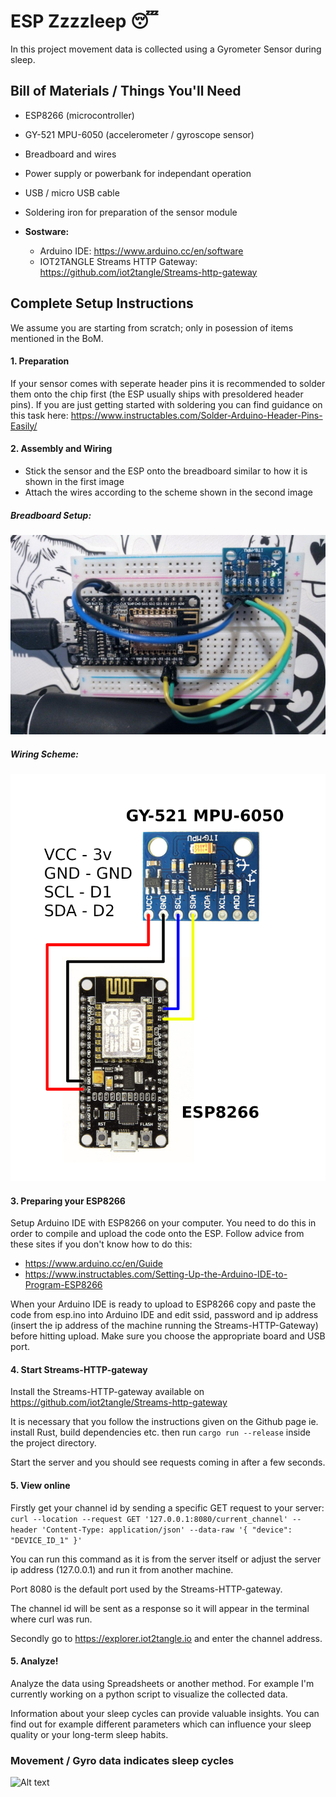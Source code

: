 # ESP Zzzzleep 😴

In this project movement data is collected using a Gyrometer Sensor during sleep.

## Bill of Materials / Things You'll Need
- ESP8266 (microcontroller)
- GY-521 MPU-6050 (accelerometer / gyroscope sensor)
- Breadboard and wires
- Power supply or powerbank for independant operation
- USB / micro USB cable
- Soldering iron for preparation of the sensor module

- **Sostware:**
  - Arduino IDE: https://www.arduino.cc/en/software
  - IOT2TANGLE Streams HTTP Gateway: https://github.com/iot2tangle/Streams-http-gateway

## Complete Setup Instructions
We assume you are starting from scratch; only in posession of items mentioned in the BoM.

#### 1. Preparation
If your sensor comes with seperate header pins it is recommended to solder them onto the chip first (the ESP usually ships with presoldered header pins). If you are just getting started with soldering you can find guidance on this task here: https://www.instructables.com/Solder-Arduino-Header-Pins-Easily/

#### 2. Assembly and Wiring
- Stick the sensor and the ESP onto the breadboard similar to how it is shown in the first image
- Attach the wires according to the scheme shown in the second image

##### Breadboard Setup:
![Alt text](./esp-with-sensor.jpg)

##### Wiring Scheme:
![Alt text](./ESP8266-wiring.png)

#### 3. Preparing your ESP8266
Setup Arduino IDE with ESP8266 on your computer. You need to do this in order to compile and upload the code onto the ESP. Follow advice from these sites if you don't know how to do this:
- https://www.arduino.cc/en/Guide
- https://www.instructables.com/Setting-Up-the-Arduino-IDE-to-Program-ESP8266

When your Arduino IDE is ready to upload to ESP8266 copy and paste the code from esp.ino into Arduino IDE and edit ssid, password and ip address (insert the ip address of the machine running the Streams-HTTP-Gateway) before hitting upload. Make sure you choose the appropriate board and USB port.

#### 4. Start Streams-HTTP-gateway
Install the Streams-HTTP-gateway available on https://github.com/iot2tangle/Streams-http-gateway

It is necessary that you follow the instructions given on the Github page ie. install Rust, build dependencies etc. then run ```cargo run --release``` inside the project directory.

Start the server and you should see requests coming in after a few seconds.

#### 5. View online
Firstly get your channel id by sending a specific GET request to your server:
```curl --location --request GET '127.0.0.1:8080/current_channel' --header 'Content-Type: application/json' --data-raw '{ "device": "DEVICE_ID_1" }'```

You can run this command as it is from the server itself or adjust the server ip address (127.0.0.1) and run it from another machine.

Port 8080 is the default port used by the Streams-HTTP-gateway.

The channel id will be sent as a response so it will appear in the terminal where curl was run.


Secondly go to https://explorer.iot2tangle.io and enter the channel address.

#### 5. Analyze!
Analyze the data using Spreadsheets or another method. For example I'm currently working on a python script to visualize the collected data.

Information about your sleep cycles can provide valuable insights. You can find out for example different parameters which can influence your sleep quality or your long-term sleep habits.

### Movement / Gyro data indicates sleep cycles
![Alt text](./sleep-activity1.svg)
